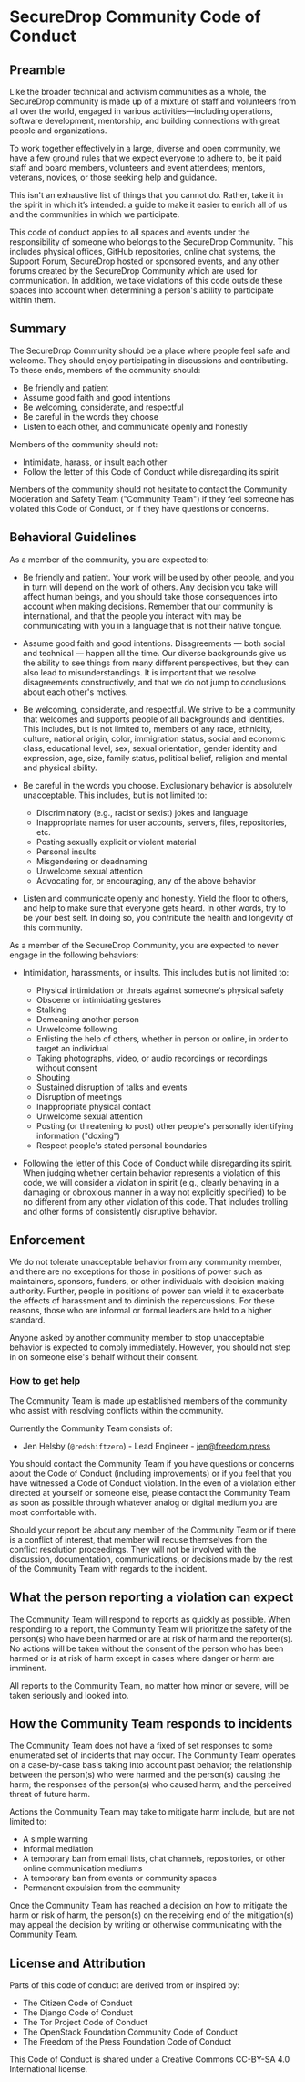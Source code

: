 # SecureDrop Community Code of Conduct

## Preamble

Like the broader technical and activism communities as a whole, the SecureDrop
community is made up of a mixture of staff and volunteers from all over the world,
engaged in various activities—including operations, software
development, mentorship, and building connections with great people and
organizations.

To work together effectively in a large, diverse and open community, we have a
few ground rules that we expect everyone to adhere to, be it paid staff and
board members, volunteers and event attendees; mentors, veterans, novices, or
those seeking help and guidance.

This isn't an exhaustive list of things that you cannot do. Rather, take it in
the spirit in which it’s intended: a guide to make it easier to enrich all of
us and the communities in which we participate.

This code of conduct applies to all spaces and events under the responsibility of someone who belongs to the
SecureDrop Community. This includes physical offices, GitHub repositories, online chat
systems, the Support Forum, SecureDrop hosted or sponsored events, and any other
forums created by the SecureDrop Community which are used for communication.
In addition, we take violations of this code outside these spaces into account
when determining a person's ability to participate within them.

## Summary

The SecureDrop Community should be a place where people feel safe and welcome.
They should enjoy participating in discussions and contributing. To these ends,
members of the community should:

- Be friendly and patient
- Assume good faith and good intentions
- Be welcoming, considerate, and respectful
- Be careful in the words they choose
- Listen to each other, and communicate openly and honestly

Members of the community should not:

- Intimidate, harass, or insult each other
- Follow the letter of this Code of Conduct while disregarding its spirit

Members of the community should not hesitate to contact the Community Moderation
and Safety Team ("Community Team") if they feel someone has violated this Code of
Conduct, or if they have questions or concerns.

## Behavioral Guidelines

As a member of the community, you are expected to:

- Be friendly and patient. Your work will be used by other people, and you in
  turn will depend on the work of others. Any decision you take will affect
  human beings, and you should take those consequences into account when making
  decisions. Remember that our community is international, and that the people
  you interact with may be communicating with you in a language that is not
  their native tongue.

- Assume good faith and good intentions. Disagreements — both social and
  technical — happen all the time. Our diverse backgrounds give us the ability
  to see things from many different perspectives, but they can also lead to
  misunderstandings. It is important that we resolve disagreements
  constructively, and that we do not jump to conclusions about each other's
  motives.

- Be welcoming, considerate, and respectful. We strive to be a community that
  welcomes and supports people of all backgrounds and identities. This includes,
  but is not limited to, members of any race, ethnicity, culture, national
  origin, color, immigration status, social and economic class, educational
  level, sex, sexual orientation, gender identity and expression, age, size,
  family status, political belief, religion and mental and physical ability.

- Be careful in the words you choose. Exclusionary behavior is absolutely
  unacceptable. This includes, but is not limited to:

  - Discriminatory (e.g., racist or sexist) jokes and language
  - Inappropriate names for user accounts, servers, files, repositories, etc.
  - Posting sexually explicit or violent material
  - Personal insults
  - Misgendering or deadnaming
  - Unwelcome sexual attention
  - Advocating for, or encouraging, any of the above behavior

- Listen and communicate openly and honestly. Yield the floor to
  others, and help to make sure that everyone gets heard. In other words, try to
  be your best self. In doing so, you contribute the health and longevity of
  this community.

As a member of the SecureDrop Community, you are expected to never engage in the
following behaviors:

- Intimidation, harassments, or insults.  This includes but is not limited to:
  - Physical intimidation or threats against someone's physical safety
  - Obscene or intimidating gestures
  - Stalking
  - Demeaning another person
  - Unwelcome following
  - Enlisting the help of others, whether in person or online, in order to
    target an individual
  - Taking photographs, video, or audio recordings or recordings without consent
  - Shouting
  - Sustained disruption of talks and events
  - Disruption of meetings
  - Inappropriate physical contact
  - Unwelcome sexual attention
  - Posting (or threatening to post) other people's personally identifying
    information ("doxing")
  - Respect people's stated personal boundaries

- Following the letter of this Code of Conduct while disregarding its spirit.
  When judging whether certain behavior represents a violation of this code, we
  will consider a violation in spirit (e.g., clearly behaving in a damaging or
  obnoxious manner in a way not explicitly specified) to be no different from
  any other violation of this code. That includes trolling and other forms of
  consistently disruptive behavior.

## Enforcement

We do not tolerate unacceptable behavior from any community member, and there
are no exceptions for those in positions of power such as maintainers,
sponsors, funders, or other individuals with decision making authority.
Further, people in positions of power can wield it to exacerbate the effects of
harassment and to diminish the repercussions. For these reasons, those who are
informal or formal leaders are held to a higher standard.

Anyone asked by another community member to stop unacceptable behavior is
expected to comply immediately. However, you should not step in on someone
else's behalf without their consent.

### How to get help

The Community Team is made up established members of the community who
assist with resolving conflicts within the community.

Currently the Community Team consists of:

- Jen Helsby (`@redshiftzero`) - Lead Engineer - [jen@freedom.press](mailto:jen@freedom.press)

You should contact the Community Team if you have questions or concerns about
the Code of Conduct (including improvements) or if you feel that you have
witnessed a Code of Conduct violation. In the even of a violation either
directed at yourself or someone else, please contact the Community Team as
soon as possible through whatever analog or digital medium you are most
comfortable with.

Should your report be about any member of the Community Team or if there is a
conflict of interest, that member will recuse themselves from the conflict
resolution proceedings. They will not be involved with the discussion,
documentation, communications, or decisions made by the rest of the Community
Team with regards to the incident.

## What the person reporting a violation can expect

The Community Team will respond to reports as quickly as possible. When
responding to a report, the Community Team will prioritize the safety of the
person(s) who have been harmed or are at risk of harm and the reporter(s). No
actions will be taken without the consent of the person who has been harmed or
is at risk of harm except in cases where danger or harm are imminent.

All reports to the Community Team, no matter how minor or severe, will be
taken seriously and looked into.

## How the Community Team responds to incidents

The Community Team does not have a fixed of set responses to some enumerated
set of incidents that may occur. The Community Team operates on a
case-by-case basis taking into account past behavior; the relationship between
the person(s) who were harmed and the person(s) causing the harm; the responses
of the person(s) who caused harm; and the perceived threat of future harm.

Actions the Community Team may take to mitigate harm include, but are not
limited to:

- A simple warning
- Informal mediation
- A temporary ban from email lists, chat channels, repositories, or other online
  communication mediums
- A temporary ban from events or community spaces
- Permanent expulsion from the community

Once the Community Team has reached a decision on how to mitigate the harm or
risk of harm, the person(s) on the receiving end of the mitigation(s) may appeal
the decision by writing or otherwise communicating with the Community Team.

## License and Attribution

Parts of this code of conduct are derived from or inspired by:

- The Citizen Code of Conduct
- The Django Code of Conduct
- The Tor Project Code of Conduct
- The OpenStack Foundation Community Code of Conduct
- The Freedom of the Press Foundation Code of Conduct

This Code of Conduct is shared under a Creative Commons CC-BY-SA 4.0 International
license.
